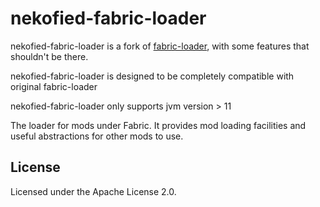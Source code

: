 # nekofied-fabric-loader

nekofied-fabric-loader is a fork of [fabric-loader](https://github.com/FabricMC/fabric-loader), with some features that shouldn't be there.

nekofied-fabric-loader is designed to be completely compatible with original fabric-loader

nekofied-fabric-loader only supports jvm version > 11

The loader for mods under Fabric. It provides mod loading facilities and useful abstractions for other mods to use.

## License

Licensed under the Apache License 2.0.

